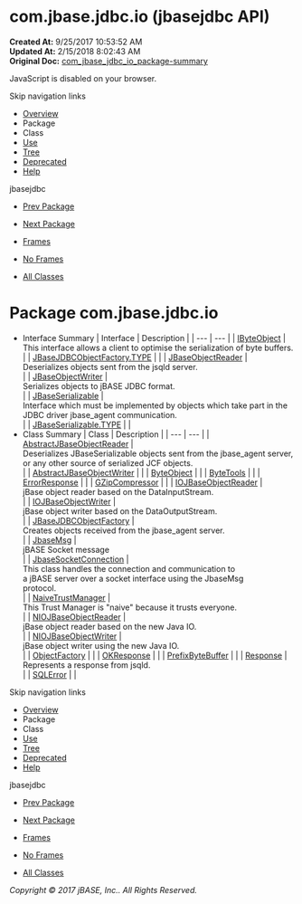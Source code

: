 # com.jbase.jdbc.io (jbasejdbc   API)

**Created At:** 9/25/2017 10:53:52 AM  
**Updated At:** 2/15/2018 8:02:43 AM  
**Original Doc:** [com_jbase_jdbc_io_package-summary](https://docs.jbase.com/39232-io/com_jbase_jdbc_io_package-summary)  

<!--<br>    try {<br>        if (location.href.indexOf('is-external=true') == -1) {<br>            parent.document.title="com.jbase.jdbc.io (jbasejdbc   API)";<br>        }<br>    }<br>    catch(err) {<br>    }<br>//-->
JavaScript is disabled on your browser.

Skip navigation links

- [Overview](../../../../overview-summary.html)
- Package
- Class
- [Use](./../uses-of-package-com.jbase.jdbc.io-%28jbasejdbc---api%29)
- [Tree](./../com.jbase.jdbc.io-class-hierarchy-%28jbasejdbc---api%29)
- [Deprecated](../../../../deprecated-list.html)
- [Help](../../../../help-doc.html)


jbasejdbc <br>

- [Prev Package](./../../driver/com.jbase.jdbc.driver-%28jbasejdbc---api%29)
- [Next Package](./../charset/com.jbase.jdbc.io.charset-%28jbasejdbc---api%29)


- [Frames](./.)
- [No Frames](./.)


- [All Classes](../../../../allclasses-noframe.html)


<!--<br>  allClassesLink = document.getElementById("allclasses\_navbar\_top");<br>  if(window==top) {<br>    allClassesLink.style.display = "block";<br>  }<br>  else {<br>    allClassesLink.style.display = "none";<br>  }<br>  //-->

# Package com.jbase.jdbc.io

- Interface Summary | Interface | Description |
| --- | --- |
| [IByteObject](./../ibyteobject-%28jbasejdbc---api%29 "interface in com.jbase.jdbc.io") | <br>This interface allows a client to optimise the serialization of byte buffers.<br> |
| [JBaseJDBCObjectFactory.TYPE](/39232-io/com_jbase_jdbc_io_JBaseJDBCObjectFactory.TYPE "interface in com.jbase.jdbc.io") |   |
| [JBaseObjectReader](./../jbaseobjectreader-%28jbasejdbc-api%29 "interface in com.jbase.jdbc.io") | <br>Deserializes objects sent from the jsqld server.<br> |
| [JBaseObjectWriter](./../jbaseobjectwriter-%28jbasejdbc-api%29 "interface in com.jbase.jdbc.io") | <br>Serializes objects to jBASE JDBC format.<br> |
| [JBaseSerializable](./../jbaseserializable-%28jbasejdbc-api%29 "interface in com.jbase.jdbc.io") | <br>Interface which must be implemented by objects which take part in the<br> JDBC driver  jbase\_agent communication.<br> |
| [JBaseSerializable.TYPE](/39232-io/com_jbase_jdbc_io_JBaseSerializable.TYPE "interface in com.jbase.jdbc.io") |   |
- Class Summary | Class | Description |
| --- | --- |
| [AbstractJBaseObjectReader](./../abstractjbaseobjectreader-%28jbasejdbc---api%29 "class in com.jbase.jdbc.io") | <br>Deserializes JBaseSerializable objects sent from the jbase\_agent server,<br> or any other source of serialized JCF objects.<br> |
| [AbstractJBaseObjectWriter](./../abstractjbaseobjectwriter-%28jbasejdbc---api%29 "class in com.jbase.jdbc.io") |   |
| [ByteObject](./../byteobject-%28jbasejdbc---api%29 "class in com.jbase.jdbc.io") |   |
| [ByteTools](./../bytetools-%28jbasejdbc-api%29 "class in com.jbase.jdbc.io") |   |
| [ErrorResponse](./../errorresponse-%28jbasejdbc---api%29 "class in com.jbase.jdbc.io") |   |
| [GZipCompressor](./../gzipcompressor-%28jbasejdbc---api%29 "class in com.jbase.jdbc.io") |   |
| [IOJBaseObjectReader](./../iojbaseobjectreader-%28jbasejdbc---api%29 "class in com.jbase.jdbc.io") | <br>jBase object reader based on the DataInputStream.<br> |
| [IOJBaseObjectWriter](./../iojbaseobjectwriter-%28jbasejdbc---api%29 "class in com.jbase.jdbc.io") | <br>jBase object writer based on the DataOutputStream.<br> |
| [JBaseJDBCObjectFactory](./../jbasejdbcobjectfactory-%28jbasejdbc-api%29 "class in com.jbase.jdbc.io") | <br>Creates objects received from the jbase\_agent server.<br> |
| [JbaseMsg](./../jbasemsg-%28jbasejdbc---api%29 "class in com.jbase.jdbc.io") | <br>jBASE Socket message<br> |
| [JbaseSocketConnection](./../jbasesocketconnection-%28jbasejdbc-api%29 "class in com.jbase.jdbc.io") | <br>This class handles the connection and communication to<br> a jBASE server over a socket interface using the JbaseMsg<br> protocol.<br> |
| [NaiveTrustManager](./../naivetrustmanager-%28jbasejdbc-api%29 "class in com.jbase.jdbc.io") | <br>This Trust Manager is "naive" because it trusts everyone.<br> |
| [NIOJBaseObjectReader](./../niojbaseobjectreader-%28jbasejdbc-api%29 "class in com.jbase.jdbc.io") | <br>jBase object reader based on the new Java IO.<br> |
| [NIOJBaseObjectWriter](./../niojbaseobjectwriter-%28jbasejdbc---api%29 "class in com.jbase.jdbc.io") | <br>jBase object writer using the new Java IO.<br> |
| [ObjectFactory](./../objectfactory-%28jbasejdbc-api%29 "class in com.jbase.jdbc.io") |   |
| [OKResponse](./../okresponse-%28jbasejdbc---api%29 "class in com.jbase.jdbc.io") |   |
| [PrefixByteBuffer](./../prefixbytebuffer-%28jbasejdbc-api%29 "class in com.jbase.jdbc.io") |   |
| [Response](./../response-%28jbasejdbc-api%29 "class in com.jbase.jdbc.io") | <br>Represents a response from jsqld.<br> |
| [SQLError](./../sqlerror-%28jbasejdbc-api%29 "class in com.jbase.jdbc.io") |   |

Skip navigation links

- [Overview](../../../../overview-summary.html)
- Package
- Class
- [Use](./../uses-of-package-com.jbase.jdbc.io-%28jbasejdbc---api%29)
- [Tree](./../com.jbase.jdbc.io-class-hierarchy-%28jbasejdbc---api%29)
- [Deprecated](../../../../deprecated-list.html)
- [Help](../../../../help-doc.html)


jbasejdbc <br>

- [Prev Package](./../../driver/com.jbase.jdbc.driver-%28jbasejdbc---api%29)
- [Next Package](./../charset/com.jbase.jdbc.io.charset-%28jbasejdbc---api%29)


- [Frames](./.)
- [No Frames](./.)


- [All Classes](../../../../allclasses-noframe.html)


<!--<br>  allClassesLink = document.getElementById("allclasses\_navbar\_bottom");<br>  if(window==top) {<br>    allClassesLink.style.display = "block";<br>  }<br>  else {<br>    allClassesLink.style.display = "none";<br>  }<br>  //-->

*Copyright © 2017 jBASE, Inc.. All Rights Reserved.*
